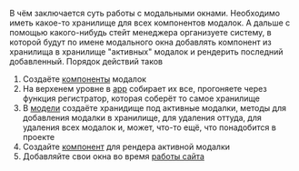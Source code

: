 В чём заключается суть работы с модальными окнами. Необходимо иметь какое-то хранилище для всех компонентов модалок. А дальше с помощью какого-нибудь стейт менеджера организуете систему, в которой будут по имене модального окна добавлять компонент из хранилища в хранилище "активных" модалок и рендерить последний добавленный. Порядок действий таков

1. Создаёте [компоненты](./src/entities) модалок
2. На верхенем уровне в [app](./src/app/init) собирает их все, прогоняете через функция регистратор, которая соберёт то самое хранилище
3. В [модели](.\src\shared\lib\modals\model.ts) создаёте хранидище под активные модалки, методы для добавления модалки в хранилище, для удаления оттуда, для удаления всех модалок и, может, что-то ещё, что понадобится в проекте
4. Создайте [компонент](.\src\shared\lib\modals\ui\modals.tsx) для рендера активной модалки
5. Добавляйте свои окна во время [работы сайта](.\src\pages\home\index.tsx)
